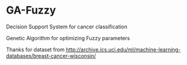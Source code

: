 # GA-Fuzzy

Decision Support System for cancer classification

Genetic Algorithm for optimizing Fuzzy parameters

Thanks for dataset from http://archive.ics.uci.edu/ml/machine-learning-databases/breast-cancer-wisconsin/
